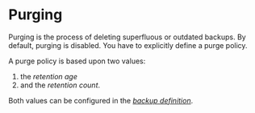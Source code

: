 # Purging
Purging is the process of deleting superfluous or outdated backups. By default, purging is disabled. You have to explicitly define a purge policy.

A purge policy is based upon two values:
1. the *retention age* 
2. and the *retention count*.

Both values can be configured in the [*backup definition*](overview#retention).
